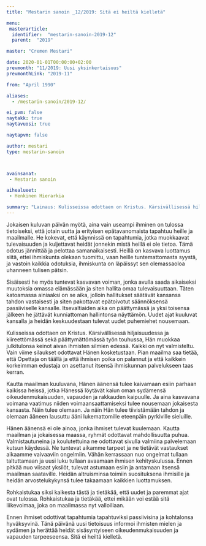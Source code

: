 ```yaml
---
title: "Mestarin sanoin _12/2019: Sitä ei heiltä kielletä"

menu:
 masterarticle:
  identifier:  "mestarin-sanoin-2019-12"
  parent:  "2019"

master: "Cremen Mestari"

date: 2020-01-01T00:00:00+02:00
prevmonth: "11/2019: Uusi yksinkertaisuus"
prevmonthLink: "2019-11"

from: "April 1990"

aliases:
  - /mestarin-sanoin/2019-12/

ei_pvm: false
naytakk: true
naytavuosi: true

naytapvm: false

author: mestari
type: mestarin-sanoin



avainsanat:
 - Mestarin sanoin

aihealueet:
 - Henkinen Hierarkia

summary: "Lainaus: Kulisseissa odottaen on Kristus. Kärsivällisessä hiljaisuudessa ja kiireettömässä sekä päättymättömässä työn touhussa, Hän muokkaa julkitulonsa keinot aivan ihmisten silmien edessä. Kaikki on nyt valmisteltu. Vain viime silaukset odottavat Hänen kosketustaan."
---
```

<p>Jokaisen kuluvan päivän myötä, aina vain useampi ihminen on tulossa tietoiseksi, että jotain uutta ja erityisen epätavanomaista tapahtuu heille ja maailmalle. He kokevat, että käynnissä on tapahtumia, jotka muokkaavat tulevaisuuden ja kuljettavat heidät jonnekin mistä heillä ei ole tietoa. Tämä odotus jännittää ja pelottaa samanaikaisesti. Heillä on kasvava luottamus siitä, ettei ihmiskunta olekaan tuomittu, vaan heille tuntemattomasta syystä, ja vastoin kaikkia odotuksia, ihmiskunta on läpäissyt sen olemassaoloa uhanneen tulisen pätsin.</p>
<p>Sisäisesti he myös tuntevat kasvavan voiman, jonka avulla saada aikaiseksi  muutoksia omassa elämässään ja siten hallita omaa tulevaisuuttaan. Täten katoamassa ainiaaksi on se aika, jolloin hallitukset säätävät kansansa tahdon vastaisesti ja siten pakottavat epätoivotut säännöksensä passiiviselle kansalle. Itsevaltiaiden aika on päättymässä ja yksi toisensa jälkeen he jättävät kunniattoman hallintonsa näyttämön. Uudet ajat kuuluvat kansalla ja heidän keskuudestaan tulevat uudet puhemiehet nousemaan.</p>
<p>Kulisseissa odottaen on Kristus. Kärsivällisessä hiljaisuudessa ja kiireettömässä sekä päättymättömässä työn touhussa, Hän muokkaa julkitulonsa keinot aivan ihmisten silmien edessä. Kaikki on nyt valmisteltu. Vain viime silaukset odottavat Hänen kosketustaan. Pian maailma saa tietää, että Opettaja on täällä ja että ihmisen poika on palannut ja että kaikkein korkeimman edustaja on asettanut itsensä ihmiskunnan palvelukseen taas kerran.</p>
<p>Kautta maailman kuuluvana, Hänen äänensä tulee kaivamaan esiin parhaan kaikissa heissä, jotka Hänessä löytävät kaiun oman sydämensä oikeudenmukaisuuden, vapauden ja rakkauden kaipuulle. Ja aina kasvavana voimana vaatimus niiden voimaansaattamiseksi tulee nousemaan jokaisesta kansasta. Näin tulee olemaan. Ja näin Hän tulee tiivistämään tahdon ja olemaan ääneen lausuttu ääni lukemattomille eteenpäin pyrkiville sieluille.</p>
<p>Hänen äänensä ei ole ainoa, jonka ihmiset tulevat kuulemaan. Kautta maailman ja jokaisessa maassa, ryhmät odottavat mahdollisuutta puhua. Valmistautuneina ja koulutettuina ne odottavat sivulla valmiina palvelemaan kutsun käydessä. Ne tuntevat aikamme tarpeet ja ne tietävät vastaukset aikaamme vaivaaviin ongelmiin. Vähän kerrassaan nuo ongelmat tullaan taltuttamaan ja uusi luku tullaan avaamaan ihmisen kehityskulussa. Ennen pitkää nuo viisaat yksilöt, tulevat astumaan esiin ja antamaan itsensä maailman saataville. Heidän altruisminsa toimiin suosituksena ihmisille ja heidän arvostelukykynsä tulee takaamaan kaikkien luottamuksen.</p>
<p>Rohkaistukaa siksi kaikesta tästä ja tietäkää, että uudet ja paremmat ajat ovat tulossa. Rohkaistukaa ja tietäkää, ettei mikään voi estää sitä liikevoimaa, joka on maailmassa nyt valloillaan.</p>
<p>Ennen ihmiset odottivat tapahtumia tapahtuviksi passiivisina ja kohtalonsa hyväksyvinä. Tänä päivänä uusi tietoisuus informoi ihmisten mielen ja sydämen ja herättää heidät sisäsyntyiseen oikeudenmukaisuuden ja vapauden tarpeeseensa. Sitä ei heiltä kielletä.</p>
